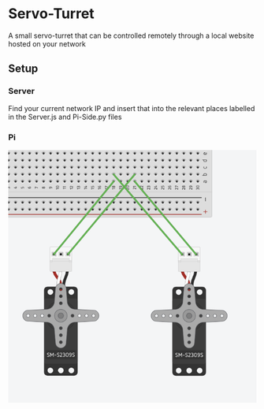 # Servo-Turret
A small servo-turret that can be controlled remotely through a local website hosted on your network

## Setup
### Server
Find your current network IP and insert that into the relevant places labelled in the Server.js and Pi-Side.py files

### Pi
![Alt Text](https://github.com/Jack92829/Servo-Turret/blob/pi-info/65118D30-80D6-44CB-8CD5-2ED76DBC9FA7.png)

